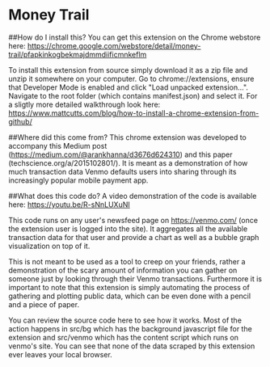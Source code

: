 # Money Trail

##How do I install this?
You can get this extension on the Chrome webstore here: https://chrome.google.com/webstore/detail/money-trail/pfapkinkogbekmajdmmdiificmnkeflm

To install this extension from source simply download it as a zip file and unzip it somewhere on your computer. Go to chrome://extensions, ensure that Developer Mode is enabled and click "Load unpacked extension...". Navigate to the root folder (which contains manifest.json) and select it. For a sligtly more detailed walkthrough look here: https://www.mattcutts.com/blog/how-to-install-a-chrome-extension-from-github/

##Where did this come from?
This chrome extension was developed to accompany this Medium post (https://medium.com/@arankhanna/d3676d624310) and this paper (techscience.org/a/2015102801/). It is meant as a demonstration of how much transaction data Venmo defaults users into sharing through its increasingly popular mobile payment app.

##What does this code do?
A video demonstration of the code is available here: https://youtu.be/R-sNnLUXuNI

This code runs on any user's newsfeed page on https://venmo.com/ (once the extension user is logged into the site). It aggregates all the available transaction data for that user and provide a chart as well as a bubble graph visualization on top of it.

This is not meant to be used as a tool to creep on your friends, rather a demonstration of the scary amount of information you can gather on someone just by looking through their Venmo transactions. Furthermore it is important to note that this extension is simply automating the process of gathering and plotting public data, which can be even done with a pencil and a piece of paper.

You can review the source code here to see how it works. Most of the action happens in src/bg which has the background javascript file for the extension and src/venmo which has the content script which runs on venmo's site. You can see that none of the data scraped by this extension ever leaves your local browser.

